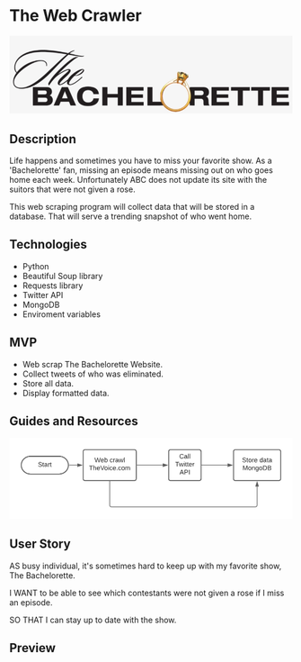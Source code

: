 # The Web Crawler

![TheBacheloretteLogo](/img/thebach.png)

## Description

Life happens and sometimes you have to miss your favorite show. As a 'Bachelorette' fan, missing an episode means missing out on who goes home each week. Unfortunately ABC does not update its site with the suitors that were not given a rose.

This web scraping program will collect data that will be stored in a database. That will serve a trending snapshot of who went home.

## Technologies

- Python
- Beautiful Soup library
- Requests library
- Twitter API
- MongoDB
- Enviroment variables

## MVP

- Web scrap The Bachelorette Website.
- Collect tweets of who was eliminated.
- Store all data.
- Display formatted data.

## Guides and Resources

![workflow](/img/The-Voice-Report.png)

## User Story

AS busy individual, it's sometimes hard to keep up with my favorite show, The Bachelorette.

I WANT to be able to see which contestants were not given a rose if I miss an episode.

SO THAT I can stay up to date with the show.

## Preview
